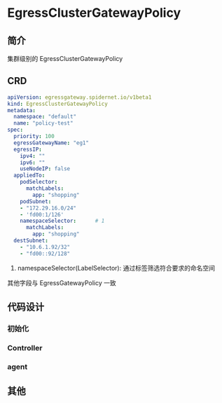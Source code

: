 # EgressClusterGatewayPolicy

## 简介

集群级别的 EgressClusterGatewayPolicy

## CRD
```yaml
apiVersion: egressgateway.spidernet.io/v1beta1
kind: EgressClusterGatewayPolicy
metadata:
  namespace: "default"
  name: "policy-test"
spec:
  priority: 100             
  egressGatewayName: "eg1"
  egressIP:
    ipv4: ""                            
    ipv6: ""
    useNodeIP: false
  appliedTo:
    podSelector:
      matchLabels:    
        app: "shopping"
    podSubnet:
    - "172.29.16.0/24"
    - 'fd00:1/126'
    namespaceSelector:      # 1
      matchLabels:    
        app: "shopping"
  destSubnet:
    - "10.6.1.92/32"
    - "fd00::92/128"
```

1. namespaceSelector(LabelSelector): 通过标签筛选符合要求的命名空间

其他字段与 EgressGatewayPolicy 一致

## 代码设计

### 初始化

### Controller

### agent

## 其他